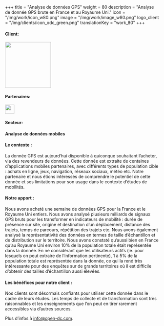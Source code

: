 +++
title = "Analyse de données GPS"
weight = 80
description = "Analyse de donnée GPS brute en France et au Royaume Uni."
icon = "/img/work/icon_w80.png"
image = "/img/work/image_w80.png"
logo_client = "/img/clients/icon_odc_green.png"
translationKey = "work_80"
+++

<!-- Client -->
<div class="row">
	<div class="col-sm-3"><h4>Client:</h4></div>
	<div class="col-sm-3"><a href = "https://www.open-dc.com" target="_blank"/> <img src="/img/clients/icon_odc_green.svg" width="150px"/></a></div>	
</div>	

<!-- Partner -->
<div class="row">
	<div class="col-sm-3"><h4>Partenaires:</h4></div>
	<div class="col-sm-3"><a href = "https://www.pangandchiu.com/home" target="_blank"/> <img src="/img/clients/icon_pang_and_chiu.svg" height="30px"/></a></div>	
</div>	

<!-- Sector -->
<div class="row">
	<div class="col-sm-3"><h4>Secteur:</h4></div>
	<div class="col-sm-3"> <h4>Analyse de données mobiles</h4></div>
	<div class="col-sm-3"></div>
</div>	

<h4>Le contexte :</h4> 
<p>

La donnée GPS est aujourd’hui disponible à quiconque souhaitant l’acheter, via des revendeurs de données. Cette donnée est extraite de centaines d’applications mobiles partenaires, avec différents types de population cible : achats en ligne, jeux, navigation, réseaux sociaux, météo etc.
Notre partenaire et nous étions intéressés de comprendre le potentiel de cette donnée et ses limitations pour son usage dans le contexte d’études de mobilités.

</p>

<h4>Notre apport :</h4>
<p>

Nous avons acheté une semaine de données GPS pour la France et le Royaume Uni entiers. Nous avons analysé plusieurs milliards de signaux GPS bruts pour les transformer en indicateurs de mobilité : durée de présence sur site, origine et destination d’un déplacement, distance des trajets, temps de parcours, répétition des trajets etc.
Nous avons également analysé la représentativité des données en termes de taille d’échantillon et de distribution sur le territoire. Nous avons constaté qu’aussi bien en France qu’au Royaume Uni environ 10% de la population totale était représentée dans la donnée. En ne considérant que les utilisateurs actifs (ie. pour lesquels on peut extraire de l’information pertinente), 1 à 5% de la population totale est représentée dans la donnée, ce qui la rend très intéressante pour des enquêtes sur de grands territoires où il est difficile d’obtenir des tailles d’échantillon aussi élevées.

</p>

<h4>Les bénéfices pour notre client :</h4>
<p>

Nos clients sont désormais confiants pour utiliser cette donnée dans le cadre de leurs études. Les temps de collecte et de transformation sont très raisonnables et les enseignements que l’on peut en tirer rarement accessibles via d’autres sources.

Plus d’infos à <a href="info@open-dc.com" target="_blank" >info@open-dc.com</a>.

</p>

